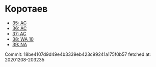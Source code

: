 # Коротаев
- [35: AC](35.md)
- [36: AC](36.md)
- [37: AC](37.md)
- [38: WA 10](38.md)
- [39: NA](39.md)

Commit: 18be4107d9d49e4b3339eb423c99241a175f0b57
 fetched at: 20201208-203235

